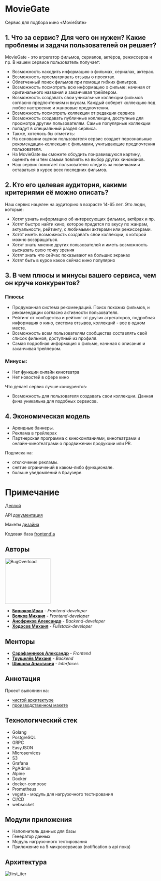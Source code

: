 # MovieGate

Сервис для подбора кино «MovieGate»

## 1. Что за сервис? Для чего он нужен? Какие проблемы и задачи пользователей он решает?

MovieGate - это агрегатор фильмов, сериалов, актёров, режиссеров и пр. В нашем сервисе пользователь получает:

- Возможность находить информацию о фильмах, сериалах, актерах.
- Возможность просматривать отзывы о проектах.
- Облегченный поиск фильмов при помощи гибких фильтров.
- Возможность посмотреть всю информацию о фильме: начиная от оригинального названия и заканчивая трейлером.
- Возможность создавать свои уникальные коллекции фильмов согласно предпочтениям и вкусам. Каждый соберет коллекцию под
  любое настроение и жанровые предпочтения.
- Возможность посмотреть коллекции от редакции сервиса
- Возможность создавать публичные коллекции, доступные для просмотра другим пользователям. Самые популярные коллекции
- попадут в специальный раздел сервиса.
- Также, хотелось бы отметить:
- На основании оценок пользователя сервис создает персональные рекомендации-коллекции с фильмами, учитывающие
  предпочтения пользователя.
- На MovieGate вы сможете обсудить понравившуюся картину, оценить ее и тем самым повлиять на выбор других киноманов.
- Наш сервис помогает пользователю следить за новинками и оставаться в курсе всех последних фильмов.

## 2. Кто его целевая аудитория, какими критериями её можно описать?

Наш сервис нацелен на аудиторию в возрасте 14-65 лет. Это люди, которые:

- Хотят узнать информацию об интересующих фильмах, актёрах и пр.
- Хотят быстро найти кино, которое придется по вкусу по жанрам, актуальности, рейтингу, с любимыми актерами или
  режиссерами.
- Хотят иметь возможность создавать свои коллекции, к которой можно возвращаться.
- Хотят знать мнение других пользователей и иметь возможность высказать свою точку зрения
- Хотят знать что сейчас показывают на больших экранах
- Хотят быть в курсе какое сейчас кино популярно

## 3. В чем плюсы и минусы вашего сервиса, чем он круче конкурентов?

### Плюсы:

- Продуманная система рекомендаций. Поиск похожих фильмов, и рекомендации согласно активности пользователя.
- Рейтинг от сообщества и рейтинг от других агрегаторов, подробная информация о кино, система отзывов, коллекций -
  все в одном месте.
- Возможность всем пользователям сообщества составлять свой список фильмов, доступный из профиля.
- Самая подробная информация о фильме, начиная с описания и заканчивая трейлером.

### Минусы:

- Нет функции онлайн кинотеатра
- Нет новостей в сфере кино

Что делает сервис лучше конкурентов:
- Возможность для пользователя создавать свои коллекции. Данная фича уникальна для подобных сервисов.

## 4. Экономическая модель
- Арендные баннеры.
- Реклама в трейлерах
- Партнерская программа с кинокомпаниями, кинотеатрами и онлайн-кинотеатрами о продвижении продукции или PR.

Подписка на: 
- отключение рекламы.
- снятие ограничений в каком-либо функционале.
- больше уведомлений в браузере.

# Примечание

[Деплой](http://movie-gate.online/)

API [документация](https://app.swaggerhub.com/apis/BugOverload/API-Kino/1.0.0)

Макеты [дизайна](https://www.figma.com/file/WIbsjIKSCPSJph8XJ12ArL/Untitled?node-id=90%3A185)

Кодовая база [frontend'a](https://github.com/frontend-park-mail-ru/2022_2_BugOverload)

## Авторы

<img src="https://user-images.githubusercontent.com/88785411/215277831-89d9184c-629d-42c4-87de-da8b4def2040.png" alt="BugOverload" width="150" height="150"/>

* [**Бирюков Иван**](https://github.com/Ivan-Bir) - *Frontend-developer*
* [**Волков Михаил**](https://github.com/Mike5535)        -  *Frontend-developer*
* [**Анофриков Александр**](https://github.com/Andeo1812) - *Backend-developer*
* [**Ходосов Михаил**](https://github.com/lonkidely) - *Fullstack-developer*

## Менторы

* [**Сарафанников Александр**](https://github.com/Sarafa2n) - *Frontend*
* [**Трущелёв Михаил**](https://github.com/ThePsina) - *Backend*
* [**Шишова Анастасия**](https://github.com/NellinLin) - *Interfaces*

## Аннотация

Проект выполнен на:

* [чистой архитектуре](https://github.com/bxcodec/go-clean-arch/tree/9e174b8b0bbdfbab69bc293bb2905b2bb622155c)
* [производственном макете](https://github.com/golang-standards/project-layout/tree/721df07f8281bbf8f441ea9f74f108747e60b679)

## Технологический стек

- Golang
- PostgreSQL
- GRPC
- EasyJSON
- Microservices
- S3
- Grafana
- PgAdmin
- Alpine
- Docker
- docker-compose
- Prometheus
- vegeta - модуль для нагрузочного тестирования
- CI/CD
- websocket

## Модули приложения

- Наполнитель данных для базы
- Генератор данных
- Модуль нагрузочного тестирования
- Приложение на 5 микросервисах (notification в api пока)

## Архитектура

![first_iter](https://user-images.githubusercontent.com/88785411/215279366-a88d052b-caed-48ff-aebd-d746a7ad8856.jpg)

